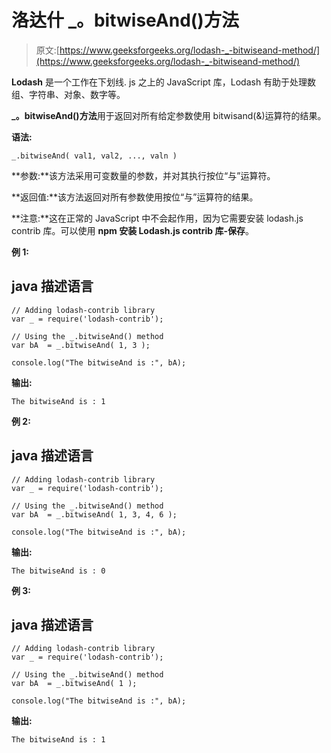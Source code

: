 # 洛达什 _。bitwiseAnd()方法

> 原文:[https://www.geeksforgeeks.org/lodash-_-bitwiseand-method/](https://www.geeksforgeeks.org/lodash-_-bitwiseand-method/)

**Lodash** 是一个工作在下划线. js 之上的 JavaScript 库，Lodash 有助于处理数组、字符串、对象、数字等。

**_。bitwiseAnd()方法**用于返回对所有给定参数使用 bitwisand(&)运算符的结果。

**语法:**

```
_.bitwiseAnd( val1, val2, ..., valn )

```

**参数:**该方法采用可变数量的参数，并对其执行按位“与”运算符。

**返回值:**该方法返回对所有参数使用按位“与”运算符的结果。

**注意:**这在正常的 JavaScript 中不会起作用，因为它需要安装 lodash.js contrib 库。可以使用 **npm 安装 Lodash.js contrib 库-保存**。

**例 1:**

## java 描述语言

```
// Adding lodash-contrib library 
var _ = require('lodash-contrib'); 

// Using the _.bitwiseAnd() method
var bA  = _.bitwiseAnd( 1, 3 ); 

console.log("The bitwiseAnd is :", bA);
```

**输出:**

```
The bitwiseAnd is : 1

```

**例 2:**

## java 描述语言

```
// Adding lodash-contrib library 
var _ = require('lodash-contrib'); 

// Using the _.bitwiseAnd() method
var bA  = _.bitwiseAnd( 1, 3, 4, 6 ); 

console.log("The bitwiseAnd is :", bA);
```

**输出:**

```
The bitwiseAnd is : 0

```

**例 3:**

## java 描述语言

```
// Adding lodash-contrib library 
var _ = require('lodash-contrib'); 

// Using the _.bitwiseAnd() method
var bA  = _.bitwiseAnd( 1 ); 

console.log("The bitwiseAnd is :", bA);
```

**输出:**

```
The bitwiseAnd is : 1

```